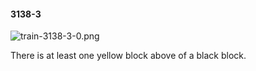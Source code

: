 #### 3138-3
![train-3138-3-0.png](https://github.com/lil-lab/nlvr/raw/master/nlvr/train/images/15/train-3138-3-0.png "train-3138-3-0.png")

There is at least one yellow block above of a black block.